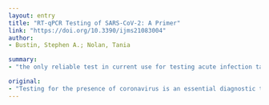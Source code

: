```yaml
---
layout: entry
title: "RT-qPCR Testing of SARS-CoV-2: A Primer"
link: "https://doi.org/10.3390/ijms21083004"
author:
- Bustin, Stephen A.; Nolan, Tania

summary:
- "the only reliable test in current use for testing acute infection targets the genome of SARS-CoV-2. Despite its ubiquity, there is a significant amount of uncertainty about how this test works, potential throughput and reliability. This has resulted in widespread misrepresentation of the problems faced using this test during the current COVID-19 pandemic."

original:
- "Testing for the presence of coronavirus is an essential diagnostic tool for monitoring and managing the current COVID-19 pandemic. The only reliable test in current use for testing acute infection targets the genome of SARS-CoV-2, and the most widely used method is quantitative fluorescence-based reverse transcription polymerase chain reaction (RT-qPCR). Despite its ubiquity, there is a significant amount of uncertainty about how this test works, potential throughput and reliability. This has resulted in widespread misrepresentation of the problems faced using this test during the current COVID-19 epidemic. This primer provides simple, straightforward and impartial information about RT-qPCR."
---
```


